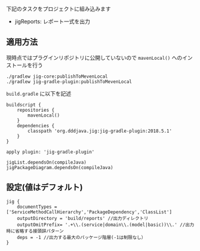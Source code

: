 下記のタスクをプロジェクトに組み込みます

* jigReports: レポート一式を出力

## 適用方法
現時点ではプラグインリポジトリに公開していないので `mavenLocal()` へのインストールを行う
```
./gradlew jig-core:publishToMevenLocal
./gradlew jig-gradle-plugin:publishToMevenLocal
```

`build.gradle` に以下を記述

```
buildscript {
    repositories {
        mavenLocal()
    }
    dependencies {
        classpath 'org.dddjava.jig:jig-gradle-plugin:2018.5.1'
    }
}

apply plugin: 'jig-gradle-plugin'

jigList.dependsOn(compileJava)
jigPackageDiagram.dependsOn(compileJava)
```

## 設定(値はデフォルト)
```
jig {
    documentTypes = ['ServiceMethodCallHierarchy','PackageDependency','ClassList']
    outputDirectory = 'build/reports' //出力ディレクトリ
    outputOmitPrefix= '.+\\.(service|domain\\.(model|basic))\\.' //出力時に省略する接頭辞パターン
    deps = -1 //出力する最大のパッケージ階層(-1は制限なし）
}
```

